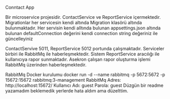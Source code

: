 Conntact App

Bir microservice projesidir. ContactService ve ReportService içermektedir.
Migrationlar her servicesin kendi altında Migration klasörü altında bulunmaktadır.
Her servisin kendi alltında bulunan appsettings.json altında bulunan defaultConnection değerini kendi connection string değeriniz ile güncelleyiniz

ContactServive 5011, ReportService 5012 portunda çalışmaktadır.
Serviceler birbiri ile RabbitMq ile haberleşmektedir.
Sistem ReportService aracılığı ile kullanıcıya rapor sunmaktadır. Asekron çalışan rapor oluşturma işlemi RabbitMq üzerinden haberleşmektedir.

RabbitMq Docker kurulumu
docker run -d --name rabbitmq -p 5672:5672 -p 15672:15672 rabbitmq:3-management
RabbitMq
Adres: http://localhost:15672/
Kullanıcı Adı: guest
Parola: guest
Düzgün bir readme yazamadım beklemedik yerlerde hata aldım ama düzelttim.